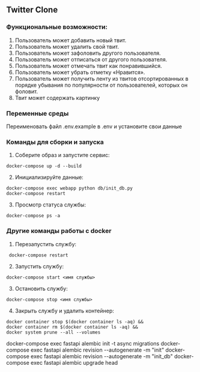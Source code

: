 ## Twitter Clone

### Функциональные возможности:
1. Пользователь может добавить новый твит.
2. Пользователь может удалить свой твит.
3. Пользователь может зафоловить другого пользователя.
4. Пользователь может отписаться от другого пользователя.
5. Пользователь может отмечать твит как понравившийся.
6. Пользователь может убрать отметку «Нравится».
7. Пользователь может получить ленту из твитов отсортированных в
порядке убывания по популярности от пользователей, которых он
фоловит.
8. Твит может содержать картинку

### Переменные среды
Переименовать файл .env.example в .env и установите свои данные

### Команды для сборки и запуска

1. Соберите образ и запустите сервис: 
```
docker-compose up -d --build
```
2. Инициализируйте данные: 
```
docker-compose exec webapp python db/init_db.py 
docker-compose restart
```
3. Просмотр статуса службы:
```
docker-compose ps -a
```

### Другие команды работы с docker

1. Перезапустить службу:
```
 docker-compose restart
```
2. Запустить службу:
```
docker-compose start <имя службы>
```
3. Остановить службу:
```
docker-compose stop <имя службы>
```
4. Закрыть службу и удалить контейнер:
```
docker container stop $(docker container ls -aq) &&  
docker container rm $(docker container ls -aq) &&  
docker system prune --all --volumes
```

docker-compose exec fastapi alembic init -t async migrations
docker-compose exec fastapi alembic revision --autogenerate -m "init"
docker-compose exec fastapi alembic revision --autogenerate -m "init_db"
docker-compose exec fastapi alembic upgrade head